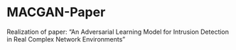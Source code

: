 # MACGAN-Paper
Realization of paper: “An Adversarial Learning Model for Intrusion Detection in Real Complex Network Environments”
